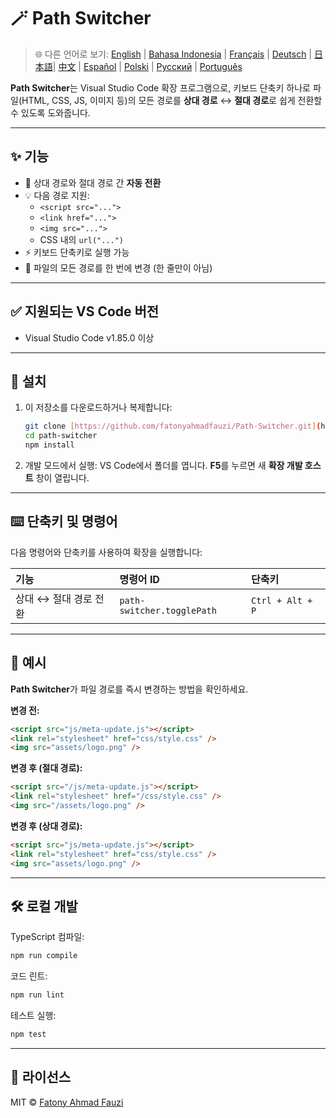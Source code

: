 # 🪄 Path Switcher

> 🌐 다른 언어로 보기: [English](../../README.md) | [Bahasa Indonesia](README-ID.md) | [Français](README-FR.md) | [Deutsch](README-DE.md) | [日本語](README-JP.md)| [中文](README-ZH.md) | [Español](README-ES.md) | [Polski](README-PL.md) | [Русский](README-RU.md) | [Português](README-PT.md)

**Path Switcher**는 Visual Studio Code 확장 프로그램으로, 키보드 단축키 하나로 파일(HTML, CSS, JS, 이미지 등)의 모든 경로를 **상대 경로** ↔️ **절대 경로**로 쉽게 전환할 수 있도록 도와줍니다.

---

## ✨ 기능

- 🔁 상대 경로와 절대 경로 간 **자동 전환**
- 💡 다음 경로 지원:
  - `<script src="...">`
  - `<link href="...">`
  - `<img src="...">`
  - CSS 내의 `url("...")`
- ⚡ 키보드 단축키로 실행 가능
- 🧭 파일의 모든 경로를 한 번에 변경 (한 줄만이 아님)

---

## ✅ 지원되는 VS Code 버전

- Visual Studio Code v1.85.0 이상

---

## 🧩 설치

1.  이 저장소를 다운로드하거나 복제합니다:
    ```bash
    git clone [https://github.com/fatonyahmadfauzi/Path-Switcher.git](https://github.com/fatonyahmadfauzi/Path-Switcher.git)
    cd path-switcher
    npm install
    ```
2.  개발 모드에서 실행:
    VS Code에서 폴더를 엽니다.
    **F5**를 누르면 새 **확장 개발 호스트** 창이 열립니다.

---

## ⌨️ 단축키 및 명령어

다음 명령어와 단축키를 사용하여 확장을 실행합니다:

| 기능                   | 명령어 ID                  | 단축키           |
| :--------------------- | :------------------------- | :--------------- |
| 상대 ↔️ 절대 경로 전환 | `path-switcher.togglePath` | `Ctrl + Alt + P` |

---

## 🧠 예시

**Path Switcher**가 파일 경로를 즉시 변경하는 방법을 확인하세요.

**변경 전:**

```html
<script src="js/meta-update.js"></script>
<link rel="stylesheet" href="css/style.css" />
<img src="assets/logo.png" />
```

**변경 후 (절대 경로):**

```html
<script src="/js/meta-update.js"></script>
<link rel="stylesheet" href="/css/style.css" />
<img src="/assets/logo.png" />
```

**변경 후 (상대 경로):**

```html
<script src="js/meta-update.js"></script>
<link rel="stylesheet" href="css/style.css" />
<img src="assets/logo.png" />
```

---

## 🛠️ 로컬 개발

TypeScript 컴파일:

```bash
npm run compile
```

코드 린트:

```bash
npm run lint
```

테스트 실행:

```bash
npm test
```

---

## 🧾 라이선스

MIT © [Fatony Ahmad Fauzi](../../LICENSE)
